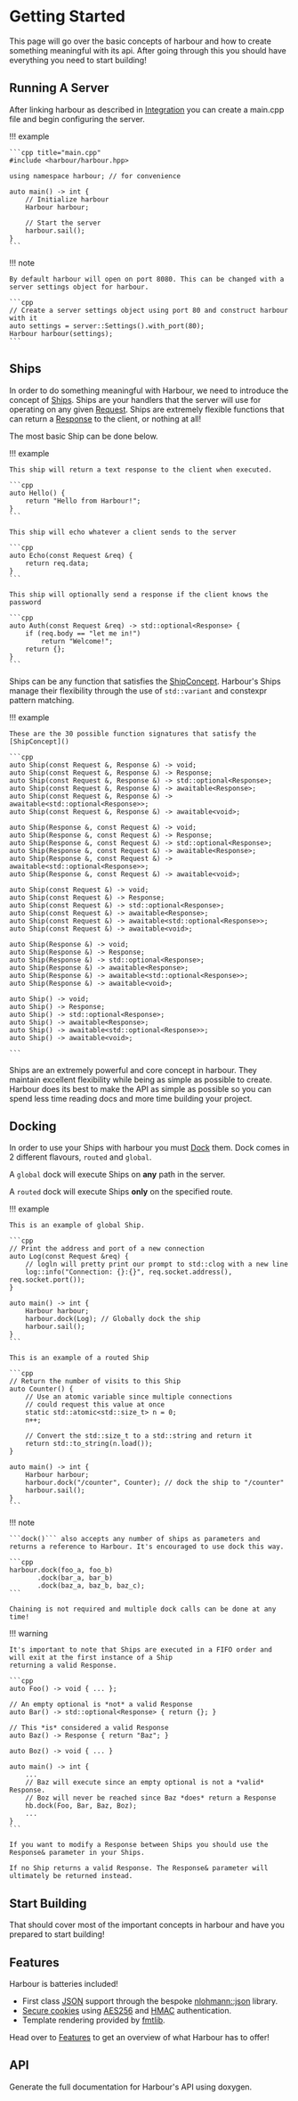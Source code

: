 # Getting Started

This page will go over the basic concepts of harbour and how to create something meaningful with its api.
After going through this you should have everything you need to start building!

## Running A Server

After linking harbour as described in [Integration](../integration/index.md) you can create a main.cpp file
and begin configuring the server.

!!! example

    ```cpp title="main.cpp"
    #include <harbour/harbour.hpp>

    using namespace harbour; // for convenience

    auto main() -> int {
        // Initialize harbour
        Harbour harbour;

        // Start the server
        harbour.sail();
    }
    ```

!!! note

    By default harbour will open on port 8080. This can be changed with a server settings object for harbour.

    ```cpp
    // Create a server settings object using port 80 and construct harbour with it
    auto settings = server::Settings().with_port(80);
    Harbour harbour(settings);
    ```

## Ships

In order to do something meaningful with Harbour, we need to introduce the concept of [Ships]().
Ships are your handlers that the server will use for operating on any given [Request]().
Ships are extremely flexible functions that can return a [Response]() to the client, or nothing at all!

The most basic Ship can be done below.

!!! example

    This ship will return a text response to the client when executed.
    
    ```cpp
    auto Hello() {
        return "Hello from Harbour!";
    }
    ```

    This ship will echo whatever a client sends to the server

    ```cpp
    auto Echo(const Request &req) {
        return req.data;
    }
    ```

    This ship will optionally send a response if the client knows the password

    ```cpp
    auto Auth(const Request &req) -> std::optional<Response> {
        if (req.body == "let me in!") 
            return "Welcome!";
        return {};
    }
    ```

Ships can be any function that satisfies the [ShipConcept]().
Harbour's Ships manage their flexibility through the use of ```std::variant``` and constexpr pattern matching.

!!! example

    These are the 30 possible function signatures that satisfy the [ShipConcept]()

    ```cpp
    auto Ship(const Request &, Response &) -> void;
    auto Ship(const Request &, Response &) -> Response;
    auto Ship(const Request &, Response &) -> std::optional<Response>;
    auto Ship(const Request &, Response &) -> awaitable<Response>;
    auto Ship(const Request &, Response &) -> awaitable<std::optional<Response>>;
    auto Ship(const Request &, Response &) -> awaitable<void>;

    auto Ship(Response &, const Request &) -> void;
    auto Ship(Response &, const Request &) -> Response;
    auto Ship(Response &, const Request &) -> std::optional<Response>;
    auto Ship(Response &, const Request &) -> awaitable<Response>;
    auto Ship(Response &, const Request &) -> awaitable<std::optional<Response>>;
    auto Ship(Response &, const Request &) -> awaitable<void>;

    auto Ship(const Request &) -> void;
    auto Ship(const Request &) -> Response;
    auto Ship(const Request &) -> std::optional<Response>;
    auto Ship(const Request &) -> awaitable<Response>;
    auto Ship(const Request &) -> awaitable<std::optional<Response>>;
    auto Ship(const Request &) -> awaitable<void>;

    auto Ship(Response &) -> void;
    auto Ship(Response &) -> Response;
    auto Ship(Response &) -> std::optional<Response>;
    auto Ship(Response &) -> awaitable<Response>;
    auto Ship(Response &) -> awaitable<std::optional<Response>>;
    auto Ship(Response &) -> awaitable<void>;

    auto Ship() -> void;
    auto Ship() -> Response;
    auto Ship() -> std::optional<Response>;
    auto Ship() -> awaitable<Response>;
    auto Ship() -> awaitable<std::optional<Response>>;
    auto Ship() -> awaitable<void>;

    ```

Ships are an extremely powerful and core concept in harbour. They maintain excellent flexibility while being as simple
as possible to create. Harbour does its best to make the API as simple as possible so you can spend less time reading docs
and more time building your project.

## Docking

In order to use your Ships with harbour you must [Dock]() them.
Dock comes in 2 different flavours, ```routed``` and ```global```.

A ```global``` dock will execute Ships on **any** path in the server.

A ```routed``` dock will execute Ships **only** on the specified route.

!!! example

    This is an example of global Ship.

    ```cpp
    // Print the address and port of a new connection
    auto Log(const Request &req) {
        // logln will pretty print our prompt to std::clog with a new line
        log::info("Connection: {}:{}", req.socket.address(), req.socket.port());
    }

    auto main() -> int {
        Harbour harbour;
        harbour.dock(Log); // Globally dock the ship
        harbour.sail();
    }
    ```

    This is an example of a routed Ship

    ```cpp
    // Return the number of visits to this Ship
    auto Counter() {
        // Use an atomic variable since multiple connections 
        // could request this value at once
        static std::atomic<std::size_t> n = 0;
        n++;

        // Convert the std::size_t to a std::string and return it
        return std::to_string(n.load());
    }

    auto main() -> int {
        Harbour harbour;
        harbour.dock("/counter", Counter); // dock the ship to "/counter"
        harbour.sail();
    }
    ```

!!! note

    ```dock()``` also accepts any number of ships as parameters and returns a reference to Harbour. It's encouraged to use dock this way.

    ```cpp
    harbour.dock(foo_a, foo_b)
           .dock(bar_a, bar_b)
           .dock(baz_a, baz_b, baz_c);
    ```

    Chaining is not required and multiple dock calls can be done at any time!

!!! warning

    It's important to note that Ships are executed in a FIFO order and will exit at the first instance of a Ship
    returning a valid Response.

    ```cpp
    auto Foo() -> void { ... };

    // An empty optional is *not* a valid Response
    auto Bar() -> std::optional<Response> { return {}; }

    // This *is* considered a valid Response
    auto Baz() -> Response { return "Baz"; } 

    auto Boz() -> void { ... }

    auto main() -> int {
        ...
        // Baz will execute since an empty optional is not a *valid* Response.
        // Boz will never be reached since Baz *does* return a Response 
        hb.dock(Foo, Bar, Baz, Boz);
        ...
    }
    ```

    If you want to modify a Response between Ships you should use the Response& parameter in your Ships.

    If no Ship returns a valid Response. The Response& parameter will ultimately be returned instead.


## Start Building

That should cover most of the important concepts in harbour and have you prepared to start building!

## Features

Harbour is batteries included!

- First class [JSON]() support through the bespoke [nlohmann::json](https://json.nlohmann.me/) library.
- [Secure cookies]() using [AES256]() and [HMAC]() authentication.  
- Template rendering provided by [fmtlib](). 

Head over to [Features](../features/index.md) to get an overview of what Harbour has to offer!

## API

Generate the full documentation for Harbour's API using doxygen.
